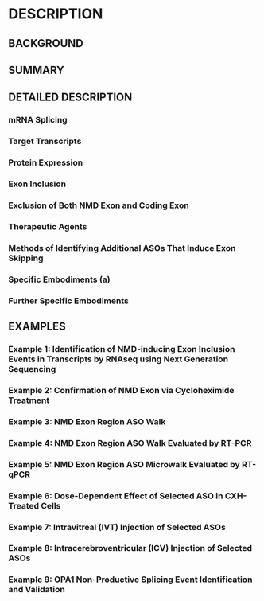 # DESCRIPTION

## BACKGROUND

## SUMMARY

## DETAILED DESCRIPTION

### mRNA Splicing

### Target Transcripts

### Protein Expression

### Exon Inclusion

### Exclusion of Both NMD Exon and Coding Exon

### Therapeutic Agents

### Methods of Identifying Additional ASOs That Induce Exon Skipping

### Specific Embodiments (a)

### Further Specific Embodiments

## EXAMPLES

### Example 1: Identification of NMD-inducing Exon Inclusion Events in Transcripts by RNAseq using Next Generation Sequencing

### Example 2: Confirmation of NMD Exon via Cycloheximide Treatment

### Example 3: NMD Exon Region ASO Walk

### Example 4: NMD Exon Region ASO Walk Evaluated by RT-PCR

### Example 5: NMD Exon Region ASO Microwalk Evaluated by RT-qPCR

### Example 6: Dose-Dependent Effect of Selected ASO in CXH-Treated Cells

### Example 7: Intravitreal (IVT) Injection of Selected ASOs

### Example 8: Intracerebroventricular (ICV) Injection of Selected ASOs

### Example 9: OPA1 Non-Productive Splicing Event Identification and Validation

